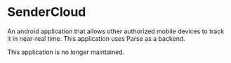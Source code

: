 # SenderCloud
An android application that allows other authorized mobile devices to track it in near-real time. This application uses Parse as a backend. 

This application is no longer maintained. 

